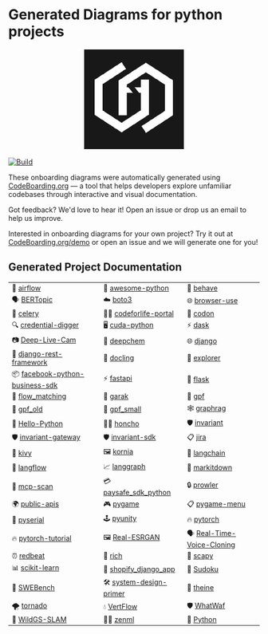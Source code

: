 # Generated Diagrams for python projects
<p align="center">
  <a href="https://codeboarding.org" target="_blank">
    <img src="codeboarding_logo.png" alt="CodeBoarding Logo" width="200"/>
  </a>
</p>
 <a href="https://www.python.org/">
    <img alt="Build" src="https://img.shields.io/badge/python-3x-blue">
    
</a>

These onboarding diagrams were automatically generated using [CodeBoarding.org](https://codeboarding.org) — a tool that helps developers explore unfamiliar codebases through interactive and visual documentation.

Got feedback? We'd love to hear it! Open an issue or drop us an email to help us improve.

Interested in onboarding diagrams for your own project? Try it out at [CodeBoarding.org/demo](https://codeboarding.org/demo) or open an issue and we will generate one for you!


## Generated Project Documentation

<table>
  <tr>
    <td>🐍 <a href="airflow/on_boarding.md">airflow</a></td>
    <td>🌟 <a href="awesome-python/on_boarding.md">awesome-python</a></td>
    <td>🧪 <a href="behave/on_boarding.md">behave</a></td>
  </tr>
  <tr>
    <td>🗣️ <a href="BERTopic/on_boarding.md">BERTopic</a></td>
    <td>☁️ <a href="boto3/on_boarding.md">boto3</a></td>
    <td>🌐 <a href="browser-use/on_boarding.md">browser-use</a></td>
  </tr>
  <tr>
    <td>🎯 <a href="celery/on_boarding.md">celery</a></td>
    <td>👩‍🏫 <a href="codeforlife-portal/on_boarding.md">codeforlife-portal</a></td>
    <td>🧬 <a href="codon/on_boarding.md">codon</a></td>
  </tr>
  <tr>
    <td>🔍 <a href="credential-digger/on_boarding.md">credential-digger</a></td>
    <td>🖥️ <a href="cuda-python/on_boarding.md">cuda-python</a></td>
    <td>⚡ <a href="dask/on_boarding.md">dask</a></td>
  </tr>
  <tr>
    <td>📷 <a href="Deep-Live-Cam/on_boarding.md">Deep-Live-Cam</a></td>
    <td>🧪 <a href="deepchem/on_boarding.md">deepchem</a></td>
    <td>🌐 <a href="django/on_boarding.md">django</a></td>
  </tr>
  <tr>
    <td>🔗 <a href="django-rest-framework/on_boarding.md">django-rest-framework</a></td>
    <td>📄 <a href="docling/on_boarding.md">docling</a></td>
    <td>🧭 <a href="explorer/on_boarding.md">explorer</a></td>
  </tr>
  <tr>
    <td>📦 <a href="facebook-python-business-sdk/on_boarding.md">facebook-python-business-sdk</a></td>
    <td>⚡ <a href="fastapi/on_boarding.md">fastapi</a></td>
    <td>🍶 <a href="flask/on_boarding.md">flask</a></td>
  </tr>
  <tr>
    <td>🔀 <a href="flow_matching/on_boarding.md">flow_matching</a></td>
    <td>👾 <a href="garak/on_boarding.md">garak</a></td>
    <td>🧬 <a href="gpf/on_boarding.md">gpf</a></td>
  </tr>
  <tr>
    <td>🧬 <a href="gpf_old/on_boarding.md">gpf_old</a></td>
    <td>🧬 <a href="gpf_small/on_boarding.md">gpf_small</a></td>
    <td>🕸️ <a href="graphrag/on_boarding.md">graphrag</a></td>
  </tr>
  <tr>
    <td>👋 <a href="Hello-Python/on_boarding.md">Hello-Python</a></td>
    <td>👨‍💻 <a href="honcho/on_boarding.md">honcho</a></td>
    <td>🛡️ <a href="invariant/on_boarding.md">invariant</a></td>
  </tr>
  <tr>
    <td>🛡️ <a href="invariant-gateway/on_boarding.md">invariant-gateway</a></td>
    <td>🛡️ <a href="invariant-sdk/on_boarding.md">invariant-sdk</a></td>
    <td>📋 <a href="jira/on_boarding.md">jira</a></td>
  </tr>
  <tr>
    <td>📱 <a href="kivy/on_boarding.md">kivy</a></td>
    <td>🖼️ <a href="kornia/on_boarding.md">kornia</a></td>
    <td>🔗 <a href="langchain/on_boarding.md">langchain</a></td>
  </tr>
  <tr>
    <td>🔄 <a href="langflow/on_boarding.md">langflow</a></td>
    <td>📈 <a href="langgraph/on_boarding.md">langgraph</a></td>
    <td>📝 <a href="markitdown/on_boarding.md">markitdown</a></td>
  </tr>
  <tr>
    <td>🔎 <a href="mcp-scan/on_boarding.md">mcp-scan</a></td>
    <td>💳 <a href="paysafe_sdk_python/on_boarding.md">paysafe_sdk_python</a></td>
    <td>🔒 <a href="prowler/on_boarding.md">prowler</a></td>
  </tr>
  <tr>
    <td>🌍 <a href="public-apis/on_boarding.md">public-apis</a></td>
    <td>🎮 <a href="pygame/on_boarding.md">pygame</a></td>
    <td>📋 <a href="pygame-menu/on_boarding.md">pygame-menu</a></td>
  </tr>
  <tr>
    <td>🔌 <a href="pyserial/on_boarding.md">pyserial</a></td>
    <td>🕹️ <a href="pyunity/on_boarding.md">pyunity</a></td>
    <td>🔥 <a href="pytorch/on_boarding.md">pytorch</a></td>
  </tr>
  <tr>
    <td>🔥 <a href="pytorch-tutorial/on_boarding.md">pytorch-tutorial</a></td>
    <td>🖼️ <a href="Real-ESRGAN/on_boarding.md">Real-ESRGAN</a></td>
    <td>🗣️ <a href="Real-Time-Voice-Cloning/on_boarding.md">Real-Time-Voice-Cloning</a></td>
  </tr>
  <tr>
    <td>⏰ <a href="redbeat/on_boarding.md">redbeat</a></td>
    <td>🌈 <a href="rich/on_boarding.md">rich</a></td>
    <td>📡 <a href="scapy/on_boarding.md">scapy</a></td>
  </tr>
  <tr>
    <td>📊 <a href="scikit-learn/on_boarding.md">scikit-learn</a></td>
    <td>🛒 <a href="shopify_django_app/on_boarding.md">shopify_django_app</a></td>
    <td>🧩 <a href="Sudoku/on_boarding.md">Sudoku</a></td>
  </tr>
  <tr>
    <td>🧪 <a href="SWEBench/on_boarding.md">SWEBench</a></td>
    <td>🛠️ <a href="system-design-primer/on_boarding.md">system-design-primer</a></td>
    <td>🍵 <a href="theine/on_boarding.md">theine</a></td>
  </tr>
  <tr>
    <td>🌪️ <a href="tornado/on_boarding.md">tornado</a></td>
    <td>💧 <a href="VertFlow/on_boarding.md">VertFlow</a></td>
    <td>🛡️ <a href="WhatWaf/on_boarding.md">WhatWaf</a></td>
  </tr>
  <tr>
    <td>🦓 <a href="WildGS-SLAM/on_boarding.md">WildGS-SLAM</a></td>
    <td>🧑‍🔬 <a href="zenml/on_boarding.md">zenml</a></td>
    <td>🐍 <a href="Python/on_boarding.md">Python</a></td>
  </tr>
</table>
